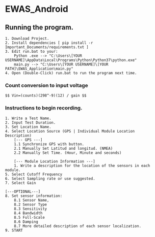 # EWAS_Android

## Running the program.
	1. Download Project.
	2. Install dependencies [ pip install -r Important_Documents/requirements.txt ]
	3. Edit run.bat to your:
		Python .exe --> "C:\Users\[YOUR USERNAME]\AppData\Local\Programs\Python\Python37\python.exe"
		main.py --> "C:\Users\[YOUR USERNAME]\[YOUR PATH]\EWAS_Application\main.py"
	4. Open (Double-Click) run.bat to run the program next time. 

### Count conversion to input voltage
    $$ Vin=(counts)(298^-9)(12) / gain $$
	
### Instructions to begin recording.
    1. Write a Test Name.
    2. Input Test Duration.
    3. Set Location Name.
    4. Select Location Source (GPS | Individual Module Location Description)
        [--- GPS ---]
        1.1 Synchronize GPS with button.
        2.1 Manually Set Latitud and longitud. (NMEA)
        2.2 Manually Set Time. (Hour, Minute and seconds)
        
        [--- Module Location Information ---]
        1. Write a description for the location of the sensors in each module.
    5. Select Cutoff Frequency
    6. Select Sampling rate or use suggested.
    7. Select Gain
    
    [---OPTIONAL---]
    8. Set sensor information:
        8.1 Sensor Name,
        8.2 Sensor Type
        8.3 Sensitivity
        8.4 Bandwidth
        8.5 Full-Scale
        8.6 Damping
        8.7 More detailed description of each sensor localization.
    9. START
